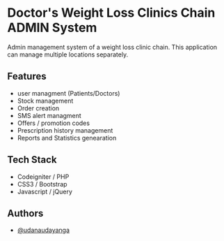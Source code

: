 
# Doctor's Weight Loss Clinics Chain ADMIN System

Admin management system of a weight loss clinic chain. This application can manage multiple locations separately. 



## Features


- user managment (Patients/Doctors)
- Stock management
- Order creation
- SMS alert managment
- Offers / promotion codes
- Prescription history management 
- Reports and Statistics genearation



## Tech Stack

- Codeigniter / PHP
- CSS3 / Bootstrap
- Javascript / jQuery


## Authors

- [@udanaudayanga](https://www.github.com/udanaudayanga)
